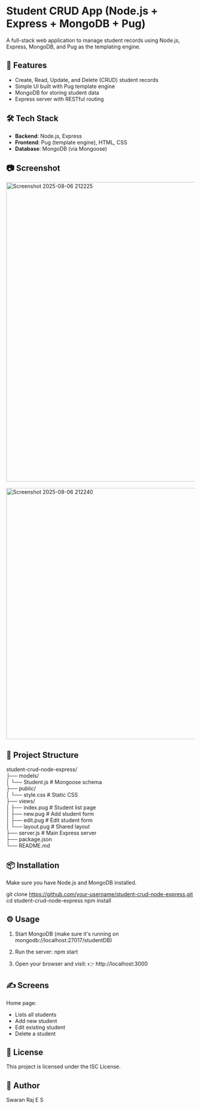 # Student CRUD App (Node.js + Express + MongoDB + Pug)

A full-stack web application to manage student records using Node.js, Express, MongoDB, and Pug as the templating engine.

## 🚀 Features

- Create, Read, Update, and Delete (CRUD) student records
- Simple UI built with Pug template engine
- MongoDB for storing student data
- Express server with RESTful routing

## 🛠️ Tech Stack

- **Backend**: Node.js, Express
- **Frontend**: Pug (template engine), HTML, CSS
- **Database**: MongoDB (via Mongoose)

## 📷 Screenshot
<img width="1868" height="801" alt="Screenshot 2025-08-06 212225" src="https://github.com/user-attachments/assets/b2adaec2-7702-4ba5-b880-0560e1c9db6a" />
<br />
<br />
<img width="1625" height="672" alt="Screenshot 2025-08-06 212240" src="https://github.com/user-attachments/assets/e939b969-3d8b-4b15-b6d2-256301ee175f" />

## 📁 Project Structure

student-crud-node-express/<br />
├── models/<br />
│ └── Student.js # Mongoose schema<br />
├── public/<br />
│ └── style.css # Static CSS<br />
├── views/<br />
│ ├── index.pug # Student list page<br />
│ ├── new.pug # Add student form<br />
│ ├── edit.pug # Edit student form<br />
│ └── layout.pug # Shared layout<br />
├── server.js # Main Express server<br />
├── package.json<br />
└── README.md<br />

## 📦 Installation

Make sure you have Node.js and MongoDB installed.

git clone https://github.com/your-username/student-crud-node-express.git
cd student-crud-node-express
npm install

## ⚙️ Usage
1. Start MongoDB (make sure it's running on mongodb://localhost:27017/studentDB)

2. Run the server: npm start

3. Open your browser and visit:
👉 http://localhost:3000

## ✍️ Screens
Home page: 
+ Lists all students
+ Add new student
+ Edit existing student
+ Delete a student

## 📄 License
This project is licensed under the ISC License.

## 🙌 Author
Swaran Raj E S
